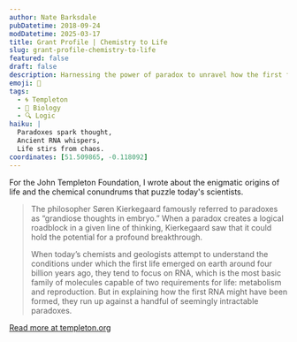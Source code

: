 ```yaml
---
author: Nate Barksdale
pubDatetime: 2018-09-24
modDatetime: 2025-03-17
title: Grant Profile | Chemistry to Life
slug: grant-profile-chemistry-to-life
featured: false
draft: false
description: Harnessing the power of paradox to unravel how the first forms of life may have developed.
emoji: 🧪
tags:
  - 🌀 Templeton
  - 🧬 Biology
  - 🔍 Logic
haiku: |
  Paradoxes spark thought,  
  Ancient RNA whispers,  
  Life stirs from chaos.
coordinates: [51.509865, -0.118092]
---
```


For the John Templeton Foundation, I wrote about the enigmatic origins of life and the chemical conundrums that puzzle today's scientists.

> The philosopher Søren Kierkegaard famously referred to paradoxes as “grandiose thoughts in embryo.” When a paradox creates a logical roadblock in a given line of thinking, Kierkegaard saw that it could hold the potential for a profound breakthrough.
>
> When today’s chemists and geologists attempt to understand the conditions under which the first life emerged on earth around four billion years ago, they tend to focus on RNA, which is the most basic family of molecules capable of two requirements for life: metabolism and reproduction. But in explaining how the first RNA might have been formed, they run up against a handful of seemingly intractable paradoxes.

[Read more at templeton.org](https://www.templeton.org/grant/chemistry-to-life)
